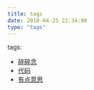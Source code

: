 ```yaml
---
title: tags
date: 2018-04-25 22:34:08
type: "tags"
---
```

tags:
  - [碎碎念](https://xieshujie.netlify.app/2020/05/05/%E4%B8%8B%E4%B8%80%E4%B8%AA%E9%9D%A9%E5%91%BD%E6%80%A7%E7%9A%84%E4%BA%BA%E6%9C%BA%E4%BA%A4%E4%BA%92%E6%96%B9%E5%BC%8F/)
  - [代码](https://xieshujie.netlify.app/2020/05/04/%E4%BB%A3%E7%A0%81%E6%84%9F%E6%83%B3/)
  - [有点意思](https://xieshujie.netlify.app/2020/05/04/%E6%9C%89%E8%B6%A3%E7%9A%84%E5%9B%BE/)
